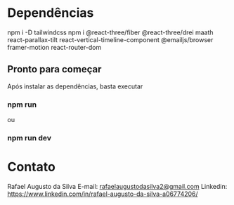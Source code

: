 # Dependências
npm i -D tailwindcss
npm i @react-three/fiber @react-three/drei maath react-parallax-tilt react-vertical-timeline-component @emailjs/browser framer-motion react-router-dom

## Pronto para começar
Após instalar as dependências, basta executar
### npm run 
ou
### npm run dev


# Contato
Rafael Augusto da Silva
E-mail: rafaelaugustodasilva2@gmail.com
Linkedin: https://www.linkedin.com/in/rafael-augusto-da-silva-a06774206/